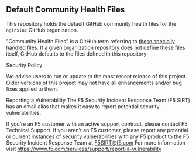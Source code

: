## Default Community Health Files

This repository holds the default GitHub community health files for the `nginxinc` GitHub organization.

"Community Health Files" is a GitHub term referring to
[these specially handled files](https://docs.github.com/en/communities/setting-up-your-project-for-healthy-contributions/creating-a-default-community-health-file#supported-file-types).
If a given organization repository does not define these files itself, GitHub defaults to the files defined in this
repository

Security Policy

We advise users to run or update to the most recent release of this project. Older versions of this project may not have
all enhancements and/or bug fixes applied to them.

Reporting a Vulnerability
The F5 Security Incident Response Team (F5 SIRT) has an email alias that makes it easy to report potential security
vulnerabilities.

If you’re an F5 customer with an active support contract, please contact F5 Technical Support.
If you aren’t an F5 customer, please report any potential or current instances of security vulnerabilities with any F5
product to the F5 Security Incident Response Team at F5SIRT@f5.com
For more information visit https://www.f5.com/services/support/report-a-vulnerability